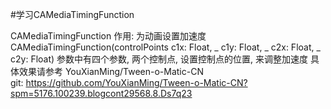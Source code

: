 #学习CAMediaTimingFunction

CAMediaTimingFunction
作用: 为动画设置加速度 
CAMediaTimingFunction(controlPoints c1x: Float, _ c1y: Float, _ c2x: Float, _ c2y: Float)
参数中有四个参数, 两个控制点, 设置控制点的位置, 来调整加速度
具体效果请参考 YouXianMing/Tween-o-Matic-CN  
git:  https://github.com/YouXianMing/Tween-o-Matic-CN?spm=5176.100239.blogcont29568.8.Ds7q23
